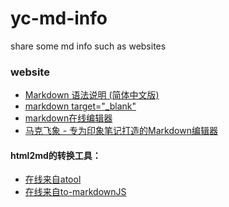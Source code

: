 yc-md-info
==========

share some md info such as websites


### website

+  [Markdown 语法说明 (简体中文版)](http://wowubuntu.com/markdown)
+  [markdown target="_blank"](http://stackoverflow.com/questions/4425198/markdown-target-blank)
+  [markdown在线编辑器](http://mahua.jser.me/)
+  [马克飞象 - 专为印象笔记打造的Markdown编辑器](http://maxiang.info/)


#### html2md的转换工具：

* [在线来自atool](http://www.atool.org/html2markdown.php)
* [在线来自to-markdownJS](http://domchristie.github.io/to-markdown/)
